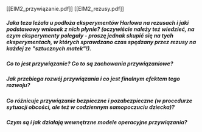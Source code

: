 [[EIM2_przywiązanie.pdf]]
[[EIM2_rezusy.pdf]]
##### Jaka **teza** leżała u podłoża eksperymentów **Harlowa** na rezusach i jaki podstawowy **wniosek** z nich płynie? (oczywiście należy też wiedzieć, na czym eksperymenty polegały - proszę jednak skupić się na tych eksperymentach, w których sprawdzano czas spędzany przez rezusy na każdej ze "sztucznych matek"!).

##### Co to jest **przywiązanie**? Co to są **zachowania przywiązaniowe**? 

##### Jak przebiega **rozwój przywiązania** i co jest finalnym efektem tego rozwoju?

##### Co różnicuje przywiązanie **bezpieczne i pozabezpieczne** (w procedurze sytuacji obcości, ale też w codziennym samopoczuciu dziecka)? 

##### Czym są i jak działają **wewnętrzne modele operacyjne przywiązania**?